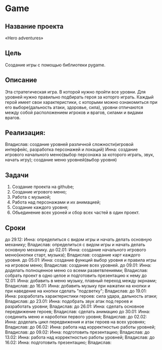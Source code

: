 # Game 
## Название проекта
«Hero adventures»
## Цель
Создание игры с помощью библиотеки pygame.
## Описание
Эта стратегическая игра. В которой нужно пройти все уровни. Для уровней нужно правильно подбирать героя за которго играть. Каждый герой имеет свои характеристики, с которыми можно ознакомиться при его выборе(дальность атаки, здоровье, сила), уровни отличаются между собой расположением игроков и врагов, силами и видами врагов.
## Реализация:
Владислав: создание уровней различной сложности(игровой интерфейс, разработка персонажей и локаций)
Инна: создание игрового начального меню(выбор персонажа за которого играть, звук, начать игру);
создание меню уровней(выбор уровня)
## Задачи
1. Создание проекта на githube;
2. Создание игрового меню;
3. Работа с музыкой;
4. Работа над персонажами и их анимацией;
5. Создание каждого уровня;
6. Обьединение всех уроней и сбор всех частей в один проект. 
## Сроки
до 29.12:
Инна: определиться с видом игры и начать делать основную механику;
Владислав: определиться с видом игры и начать делать основную механику.
до 02.01:
Инна: создание начального игрового меню(кнопки старт, музыка);
Владислав: создание карт каждого уровня.
до 05.01:
Инна: создание функций выбор уровня и правила игры на игровом меню;
Владислав: создание всех уровней.
до 09.01:
Инна: доделать полноценное меню со всеми разветвлениями;
Владислав: собрать проект в одно целое и подготовить презентацию к нему
до 12.01:
Инна: добавить в меню музыку, плавный переход между экрнами;
Владислав:
до 16.01:
Инна: добавить музыку при нажатии на кнопки и при наведение на кнопки сделать "подсветку";
Владислав:
до 19.01:
Инна: разработать характеристики героев: сила удара, дальность атаки;
Владислав:
до 23.01:
Инна: подобрать звук атак под героев и разработать уровни;
Владислав:
до 26.01:
Инна: сделать основное передвижение героев;
Владислав:
сделать анимацию
до 30.01:
Инна: соединить меню и нароботки первого уровня;
Владислав:
до 02.02:
Инна: доделать цикл передвижения и атак героев на всех уровнях;
Владислав:
до 06.02:
Инна: работа над корректностью работы уровней;
Владислав:
до 09.02:
Инна: подготовить презентацию;
Владислав:
до 13.02:
Инна: работа над корректностью работы уровней;
Владислав:
до 16.02:
Инна: подготовить презентацию;
Владислав:
